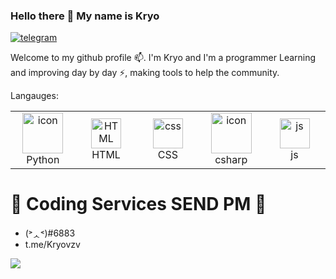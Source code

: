 ### Hello there 👋 My name is Kryo
[![telegram](https://img.shields.io/badge/Kryo-2CA5E0?style=for-the-badge&logo=telegram&logoColor=white)](https://t.me/Kryovzv/)&nbsp;&nbsp;&nbsp;
<p align="justify">

Welcome to my github profile 📫. I'm Kryo and I'm a programmer Learning and improving day by
day ⚡, making tools to help the community.


</p>

Langauges:
<table>
<td align="center" width="96">
      <a href="#macropower-tech">
        <img src="https://techstack-generator.vercel.app/python-icon.svg" alt="icon" width="65" height="65" />
      </a>
      <br>Python
       </td>
     <td align="center"  width="96">
        <img src="https://skillicons.dev/icons?i=html" width="48" height="48" alt="HTML" />
      <br>HTML
    </td>
    <td align="center" width="96">
        <img src="https://skillicons.dev/icons?i=css" width="48" height="48" alt="css" />
      <br>CSS
      <td align="center" width="96">
      <a href="#macropower-tech">
        <img src="https://techstack-generator.vercel.app/csharp-icon.svg" alt="icon" width="65" height="65" />
      </a>
      <br>csharp
      </td>
     <td align="center"  width="96">
        <img src="https://skillicons.dev/icons?i=js" width="48" height="48" alt="js" />
      <br>js
    </td>
</table>
      
# 🎫 Coding Services SEND PM 🎫
- (˃ᆺ˂)#6883
- t.me/Kryovzv


![](https://raw.githubusercontent.com/Sutil/Sutil/2b2fad3bf54522bb30c8c170591fc68ff51b69e6/github-contribution-grid-snake2.svg)
